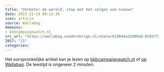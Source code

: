 ```yaml
---
title: "Verbeter de wereld, stop met het volgen van nieuws"
date: 2017-11-14 08:11:36
icon: article
source: Wallabag
domains:
- bkbcampaignwatch.nl
src_url: "https://wallabag.sanderdorigo.nl/share/619044a32890a0.01857739"
2017: "11"
categories:
---
```

Het oorspronkelijke artikel kan je lezen op [bkbcampaignwatch.nl](http://bkbcampaignwatch.nl/verbeter-de-wereld-stop-met-het-volgen-van-nieuws/) of [op Wallabag](https://wallabag.sanderdorigo.nl/share/619044a32890a0.01857739). De leestijd is ongeveer 2 minuten.